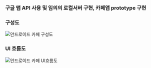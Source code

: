 ### 구글 맵 API 사용 및 임의의 로컬서버 구현, 카페앱 prototype 구현



### 구성도

![안드로이드 카페 구성도](https://user-images.githubusercontent.com/36683607/74215876-f7fd0f00-4ce5-11ea-80a0-d49565c29860.png)



### UI 흐름도

![안드로이드 카페 UI흐름도](https://user-images.githubusercontent.com/36683607/74215874-f59ab500-4ce5-11ea-8cb3-eb41ad50c221.png)
